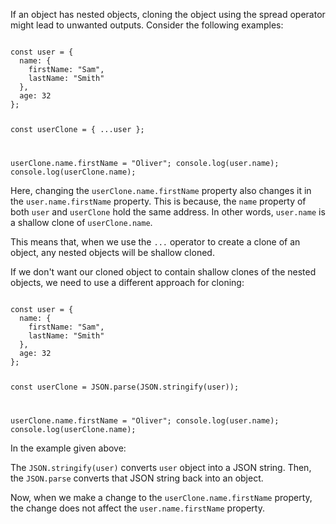 If an object has nested objects,
cloning the object
using the spread operator
might lead to unwanted outputs.
Consider the following examples:

<codeblock language="javascript" type="lesson">
<code>
const user = {
  name: {
    firstName: "Sam",
    lastName: "Smith"
  },
  age: 32
};

const userClone = { ...user };

userClone.name.firstName = "Oliver";
console.log(user.name);
console.log(userClone.name);
</code>
</codeblock>

Here, changing the `userClone.name.firstName` property
also changes it in the `user.name.firstName` property.
This is because, the `name` property
of both `user` and `userClone`
hold the same address.
In other words,
`user.name` is a shallow clone
of `userClone.name`.

This means that,
when we use the `...` operator
to create a clone of an object,
any nested objects will be shallow cloned.

If we don't want our cloned object to contain
shallow clones of the nested objects,
we need to use a different
approach for cloning:

<codeblock language="javascript" type="lesson">
<code>
const user = {
  name: {
    firstName: "Sam",
    lastName: "Smith"
  },
  age: 32
};

const userClone = JSON.parse(JSON.stringify(user));

userClone.name.firstName = "Oliver";
console.log(user.name);
console.log(userClone.name);
</code>
</codeblock>

In the example given above:

The `JSON.stringify(user)` converts
`user` object into a JSON string.
Then, the `JSON.parse` converts
that JSON string back into an object.

Now, when we make a change to the
`userClone.name.firstName` property,
the change does not affect
the `user.name.firstName` property.
